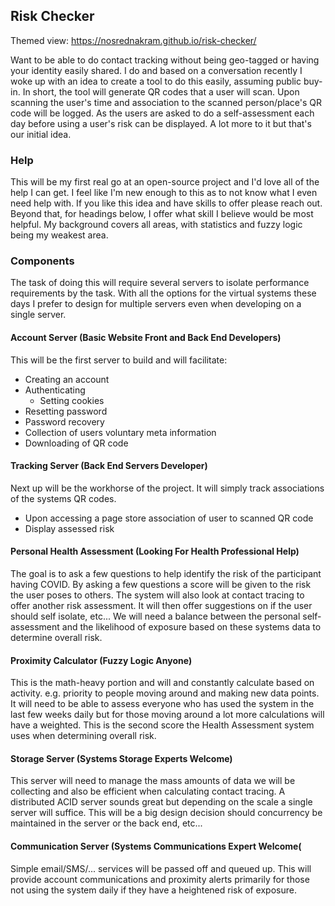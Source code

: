 ## Risk Checker 

Themed view: https://nosrednakram.github.io/risk-checker/

Want to be able to do contact tracking without being geo-tagged or having your identity easily shared. I do and based on a conversation recently I woke up with an idea to create a tool to do this easily, assuming public buy-in. In short, the tool will generate QR codes that a user will scan. Upon scanning the user's time and association to the scanned person/place's QR code will be logged. As the users are asked to do a self-assessment each day before using a user's risk can be displayed. A lot more to it but that's our initial idea. 

### Help

This will be my first real go at an open-source project and I'd love all of the help I can get. I feel like I'm new enough to this as to not know what I even need help with. If you like this idea and have skills to offer please reach out. Beyond that, for headings below, I offer what skill I believe would be most helpful. My background covers all areas, with statistics and fuzzy logic being my weakest area.

### Components

The task of doing this will require several servers to isolate performance requirements by the task. With all the options for the virtual systems these days I prefer to design for multiple servers even when developing on a single server.

#### Account Server (Basic Website Front and Back End Developers)

This will be the first server to build and will facilitate:

  * Creating an account
  * Authenticating
    * Setting cookies
  * Resetting password
  * Password recovery
  * Collection of users voluntary meta information
  * Downloading of QR code
  
#### Tracking Server (Back End Servers Developer)

Next up will be the workhorse of the project. It will simply track associations of the systems QR codes.

  * Upon accessing a page store association of user to scanned QR code
  * Display assessed risk 
  
#### Personal Health Assessment (Looking For Health Professional Help)

The goal is to ask a few questions to help identify the risk of the participant having COVID. By asking a few questions a score will be given to the risk the user poses to others. The system will also look at contact tracing to offer another risk assessment. It will then offer suggestions on if the user should self isolate, etc... We will need a balance between the personal self-assessment and the likelihood of exposure based on these systems data to determine overall risk.

#### Proximity Calculator (Fuzzy Logic Anyone) 

This is the math-heavy portion and will and constantly calculate based on activity. e.g. priority to people moving around and making new data points. It will need to be able to assess everyone who has used the system in the last few weeks daily but for those moving around a lot more calculations will have a weighted. This is the second score the Health Assessment system uses when determining overall risk.

#### Storage Server (Systems Storage Experts Welcome)

This server will need to manage the mass amounts of data we will be collecting and also be efficient when calculating contact tracing. A distributed ACID server sounds great but depending on the scale a single server will suffice. This will be a big design decision should concurrency be maintained in the server or the back end, etc... 

#### Communication Server (Systems Communications Expert Welcome(

Simple email/SMS/... services will be passed off and queued up. This will provide account communications and proximity alerts primarily for those not using the system daily if they have a heightened risk of exposure. 

